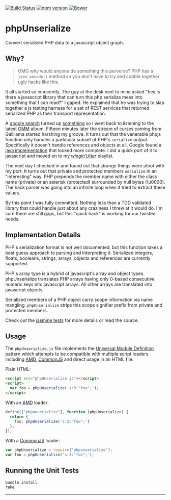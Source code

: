 [![Build Status](https://img.shields.io/travis/bd808/php-unserialize-js.svg?style=flat)](https://travis-ci.org/bd808/php-unserialize-js)
[![npm version](https://img.shields.io/npm/v/phpunserialize.svg?style=flat)](https://www.npmjs.com/package/phpunserialize)
[![Bower](https://img.shields.io/bower/v/phpunserialize.svg?style=flat)]()

phpUnserialize
==============

Convert serialized PHP data to a javascript object graph.


Why?
----
> OMG why would anyone do something this perverse? PHP has a `json_encode()`
> method so you don't have to try and cobble together ugly hacks like this.

It all started so innocently. The guy at the desk next to mine asked "hey is
there a javascript library that can turn this php serialize mess into
something that I can read?" I gaped. He explained that he was trying to slap
together a js testing harness for a set of REST services that returned
serialized PHP as their transport representation.

A [google search][] turned up [something][] so I went back to listening to the
latest [OMM][] album. Fifteen minutes later the stream of curses coming from
Gallilama started harshing my groove. It turns out that the venerable phpjs
function only handles a particular subset of PHP's `serialize` output.
Specifically it doesn't handle references and objects at all. Google found
a [java implementation][] that looked more complete. I did a quick port of it
to javascript and moved on to my [$wingin' Utter$][] playlist.

The next day I checked in and found out that strange things were afoot with my
port. It turns out that private and protected members `serialize` in an
"interesting" way. PHP prepends the member name with either the class name
(private) or an asterisk (protected) surrounded by null bytes (\u0000). The
hack parser was going into an infinite loop when it tried to extract these
values.

By this point I was fully committed. Nothing less than a TDD validated library
that could handle just about any craziness I threw at it would do. I'm sure
there are still gaps, but this "quick hack" is working for our twisted needs.


Implementation Details
----------------------
PHP's serialization format is not well documented, but this function takes
a best guess approach to parsing and interpreting it. Serialized integers,
floats, booleans, strings, arrays, objects and references are currently
supported.

PHP's array type is a hybrid of javascript's array and object types.
phpUnserialize translates PHP arrays having only 0-based consecutive numeric
keys into javascript arrays. All other arrays are translated into javascript
objects.

Serialized members of a PHP object carry scope information via name mangling.
`phpUnserialize` strips this scope signifier prefix from private and protected
members.

Check out the [jasmine tests][] for more details or read the source.


Usage
-----
The `phpUnserialize.js` file implements the [Universal Module Definition][]
pattern which attempts to be compatible with multiple script loaders including
[AMD][], [CommonJS][] and direct usage in an HTML file.

Plain HTML:
```html
<script src="phpUnserialize.js"></script>
<script>
  var foo = phpUnserialize('s:3:"foo";');
</script>
```

With an [AMD][] loader:
```javascript
define(["phpunserialize"], function (phpUnserialize) {
  return {
    foo: phpUnserialize('s:3:"foo";')
  };
});
```

With a [CommonJS][] loader:
```javascript
var phpUnserialize = require('phpunserialize');
var foo = phpUnserialize('s:3:"foo";');
```

Running the Unit Tests
----------------------
```sh
bundle install
rake
```

---
[google search]: https://www.google.com/search?q=php+unserialize+javascript
[something]: http://phpjs.org/functions/unserialize/
[OMM]: http://www.oldmanmarkley.com/
[java implementation]: https://code.google.com/p/serialized-php-parser
[$wingin' Utter$]: http://swinginutters.com/
[jasmine tests]: spec/php-unserialize_spec.coffee
[Universal Module Definition]: https://github.com/umdjs/umd
[AMD]: https://github.com/amdjs/amdjs-api/blob/master/AMD.md
[CommonJS]: http://wiki.commonjs.org/wiki/CommonJS
